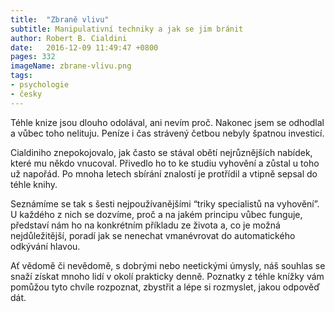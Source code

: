 ```yaml
---
title:  "Zbraně vlivu"
subtitle: Manipulativní techniky a jak se jim bránit
author: Robert B. Cialdini
date:   2016-12-09 11:49:47 +0800
pages: 332
imageName: zbrane-vlivu.png
tags:
- psychologie
- česky
---
```

Téhle knize jsou dlouho odolával, ani nevím proč. Nakonec jsem se odhodlal a vůbec toho nelituju. Peníze i čas strávený četbou nebyly špatnou investicí.

Cialdiniho znepokojovalo, jak často se stával obětí nejrůznějších nabídek, které mu někdo vnucoval. Přivedlo ho to ke studiu vyhovění a zůstal u toho už napořád. Po mnoha letech sbírání znalostí je protřídil a vtipně sepsal do téhle knihy.

Seznámíme se tak s šesti nejpoužívanějšími “triky specialistů na vyhovění”. U každého z nich se dozvíme, proč a na jakém principu vůbec funguje, představí nám ho na konkrétním příkladu ze života a, co je možná nejdůležitější, poradí jak se nenechat vmanévrovat do automatického odkývání hlavou.

Ať vědomě či nevědomě, s dobrými nebo neetickými úmysly, náš souhlas se snaží získat mnoho lidí v okolí prakticky denně. Poznatky z téhle knížky vám pomůžou tyto chvíle rozpoznat, zbystřit a lépe si rozmyslet, jakou odpověď dát.